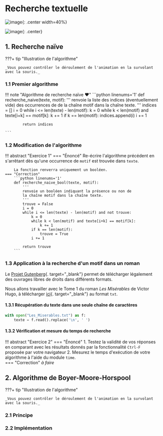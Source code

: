 # Recherche textuelle
![image](data/illus.png){: .center width=40%}


![image](data/BO.png){: .center}

<!--
<gif-player src="https://glassus.github.io/terminale_nsi/T3_Algorithmique/3.3_Recherche_textuelle/data/gif_naive.gif" speed="1" play></gif-player>

-->

## 1. Recherche naïve

???+ tip "Illustration de l'algorithme"
    <gif-player src="https://glassus.github.io/terminale_nsi/T3_Algorithmique/3.3_Recherche_textuelle/data/gif_naive.gif" speed="1" play></gif-player>

    _Vous pouvez contrôler le déroulement de l'animation en la survolant avec la souris._

### 1.1 Premier algorithme

!!! note "Algorithme de recherche naïve :heart:"
    ```python linenums='1'
        def recherche_naive(texte, motif):
            '''
            renvoie la liste des indices (éventuellement vide) des occurrences de
            de la chaîne motif dans la chaîne texte.
            '''
            indices = []
            i = 0
            while i <= len(texte) - len(motif):
                k = 0
                while k < len(motif) and texte[i+k] == motif[k]:
                    k += 1
                if k == len(motif):
                    indices.append(i)
                i += 1

            return indices

    ```


### 1.2 Modification de l'algorithme

!!! abstract "Exercice 1"
    === "Énoncé"
        Re-écrire l'algorithme précédent en s'arrêtant dès qu'une occurrence de ```motif``` est trouvée dans ```texte```.

        La fonction renverra uniquement un booléen. 
    === "Correction"
        ```python linenums='1'
        def recherche_naive_bool(texte, motif):
            '''
            renvoie un booléen indiquant la présence ou non de
            la chaîne motif dans la chaîne texte.
            '''
            trouve = False
            i = 0
            while i <= len(texte) - len(motif) and not trouve:
                k = 0
                while k < len(motif) and texte[i+k] == motif[k]:
                    k += 1
                if k == len(motif):
                    trouve = True
                i += 1

            return trouve
        ```
         

### 1.3 Application à la recherche d'un motif dans un roman

Le [Projet Gutenberg](https://www.gutenberg.org/browse/languages/fr){. target="_blank"} permet de télécharger légalement des ouvrages libres de droits dans différents formats.

Nous allons travailler avec le Tome 1 du roman _Les Misérables_ de Victor Hugo, à télécharger [ici](data/Les_Miserables.txt){. target="_blank"} au format ```txt```. 

#### 1.3.1 Récupération du texte dans une seule chaîne de caractères

```python linenums='1'
with open("Les_Miserables.txt") as f:
    texte = f.read().replace('\n', ' ')
```

#### 1.3.2 Vérification et mesure du temps de recherche

!!! abstract "Exercice 2"
    === "Énoncé"
        1. Testez la validité de vos réponses en comparant avec les résultats donnés par la fonctionnalité ```Ctrl-F``` proposée par votre navigateur
        2. Mesurez le temps d'exécution de votre algorithme à l'aide du module ```time```.  
    === "Correction"
        *à faire*
         


## 2. Algorithme de Boyer-Moore-Horspool

???+ tip "Illustration de l'algorithme"
    <gif-player src="https://glassus.github.io/terminale_nsi/T3_Algorithmique/3.3_Recherche_textuelle/data/gif_BM.gif" speed="1" play></gif-player>

    _Vous pouvez contrôler le déroulement de l'animation en la survolant avec la souris._

### 2.1 Principe

### 2.2 Implémentation
